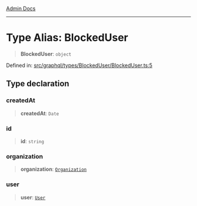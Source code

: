 [Admin Docs](/)

***

# Type Alias: BlockedUser

> **BlockedUser**: `object`

Defined in: [src/graphql/types/BlockedUser/BlockedUser.ts:5](https://github.com/NishantSinghhhhh/talawa-api/blob/097322c0353ac6926bd36bdd4ea38c52c0dfde5d/src/graphql/types/BlockedUser/BlockedUser.ts#L5)

## Type declaration

### createdAt

> **createdAt**: `Date`

### id

> **id**: `string`

### organization

> **organization**: [`Organization`](../../../Organization/Organization/type-aliases/Organization.md)

### user

> **user**: [`User`](../../../User/User/type-aliases/User.md)
